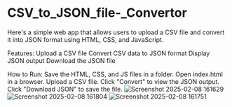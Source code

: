 # CSV_to_JSON_file-_Convertor
Here's a simple web app that allows users to upload a CSV file and convert it into JSON format using HTML, CSS, and JavaScript.

Features:
Upload a CSV file
Convert CSV data to JSON format
Display JSON output
Download the JSON file

How to Run:
Save the HTML, CSS, and JS files in a folder.
Open index.html in a browser.
Upload a CSV file.
Click "Convert" to view the JSON output.
Click "Download JSON" to save the file.
![Screenshot 2025-02-08 161629](https://github.com/user-attachments/assets/36a97252-e10e-4bc7-875c-7ab7bb33eaa7)
![Screenshot 2025-02-08 161804](https://github.com/user-attachments/assets/4670be37-2020-4156-b308-15dd0040d1b2)
![Screenshot 2025-02-08 161751](https://github.com/user-attachments/assets/d7ce7d21-32d8-4169-8c20-1620cb966b1d)
